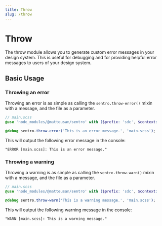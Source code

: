 ```yaml
---
title: Throw
slug: /throw
---
```


# Throw
The throw module allows you to generate custom error messages in your design system. This is useful for debugging and for providing helpful error messages to users of your design system.

## Basic Usage
### Throwing an error
Throwing an error is as simple as calling the `sentro.throw-error()` mixin with a message, and the file as a parameter.

```scss
// main.scss
@use 'node_modules/@matteusan/sentro' with ($prefix: 'sdc', $context: 'theme');

@debug sentro.throw-error('This is an error message.', 'main.scss');
```

This will output the following error message in the console:

```shell
"ERROR [main.scss]: This is an error message."
```

### Throwing a warning
Throwing a warning is as simple as calling the `sentro.throw-warn()` mixin with a message, and the file as a parameter.

```scss
// main.scss
@use 'node_modules/@matteusan/sentro' with ($prefix: 'sdc', $context: 'theme');

@debug sentro.throw-warn('This is a warning message.', 'main.scss');
```

This will output the following warning message in the console:

```shell
"WARN [main.scss]: This is a warning message."
```